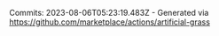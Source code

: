 Commits: 2023-08-06T05:23:19.483Z - Generated via https://github.com/marketplace/actions/artificial-grass
<br>

